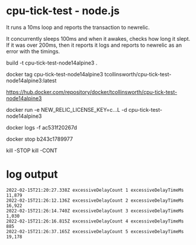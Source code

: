 # cpu-tick-test - node.js

It runs a 10ms loop and reports the transaction to newrelic.

It concurrently sleeps 100ms and when it awakes, checks how long it slept. 
If it was over 200ms, then it reports it logs and reports to newrelic as an error with the timings.


build -t cpu-tick-test-node14alpine3 .

docker tag cpu-tick-test-node14alpine3 tcollinsworth/cpu-tick-test-node14alpine3:latest

https://hub.docker.com/repository/docker/tcollinsworth/cpu-tick-test-node14alpine3

docker run -e NEW_RELIC_LICENSE_KEY=c...L -d cpu-tick-test-node14alpine3

docker logs -f ac531f20267d

docker stop b243c1789977


kill -STOP <pid>
kill -CONT <pid>


# log output

```
2022-02-15T21:20:27.338Z excessiveDelayCount 1 excessiveDelayTimeMs 11,879
2022-02-15T21:26:12.136Z excessiveDelayCount 2 excessiveDelayTimeMs 16,922
2022-02-15T21:26:14.740Z excessiveDelayCount 3 excessiveDelayTimeMs 1,030
2022-02-15T21:26:16.815Z excessiveDelayCount 4 excessiveDelayTimeMs 885
2022-02-15T21:26:37.165Z excessiveDelayCount 5 excessiveDelayTimeMs 19,178
```